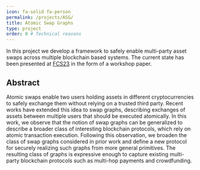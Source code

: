 ```yaml
---
icon: fa-solid fa-person
permalink: /projects/ASG/
title: Atomic Swap Graphs
type: project
order: 0 # Technical reasons
---
```


In this project we develop a framework to safely enable multi-party asset swaps across multiple blockchain based systems. 
The current state has been presented at [FCS23](https://squera.github.io/fcs23/) in the form of a workshop paper. 

## Abstract
Atomic swaps enable two users holding assets in different cryptocurrencies to safely exchange them without relying on a trusted third party. Recent works have extended this idea to swap graphs, describing exchanges of assets between multiple users that should be executed atomically. In this work, we observe that the notion of swap graphs can be generalized to describe a broader class of interesting blockchain protocols, which rely on atomic transaction execution. Following this observation, we broaden the class of swap graphs considered in prior work and define a new protocol for securely realizing such graphs from more general primitives. The resulting class of graphs is expressive enough to capture existing multi-party blockchain protocols such as multi-hop payments and crowdfunding.
